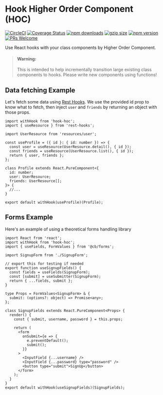 # Hook Higher Order Component (HOC)

[![CircleCI](https://circleci.com/gh/ntucker/hook-hoc.svg?style=shield)](https://circleci.com/gh/ntucker/hook-hoc)
[![Coverage Status](https://img.shields.io/coveralls/ntucker/hook-hoc.svg?style=flat-square)](https://coveralls.io/github/ntucker/hook-hoc?branch=master)
[![npm downloads](https://img.shields.io/npm/dm/hook-hoc.svg?style=flat-square)](https://www.npmjs.com/package/hook-hoc)
[![gzip size](https://img.badgesize.io/https://unpkg.com/hook-hoc?compression=gzip&style=flat-square)](https://unpkg.com/hook-hoc)
[![npm version](https://img.shields.io/npm/v/hook-hoc.svg?style=flat-square)](https://www.npmjs.com/package/hook-hoc)
[![PRs Welcome](https://img.shields.io/badge/PRs-welcome-brightgreen.svg?style=flat-square)](http://makeapullrequest.com)

Use React hooks with your class components by Higher Order Component.

> #### Warning:
>
> This is intended to help incrementally transition large existing class
> components to hooks. Please write new components using functions!

## Data fetching Example

Let's fetch some data using [Rest Hooks](https://resthooks.io). We use the provided id
prop to know what to fetch, then inject `user` and `friends` by returning an object
with those props.

```tsx
import withHook from 'hook-hoc';
import { useResource } from 'rest-hooks';

import UserResource from 'resources/user';

const useProfile = ({ id }: { id: number }) => {
  const user = useResource(UserResource.detail(), { id });
  const friends = useResource(UserResource.list(), { id });
  return { user, friends };
};

class Profile extends React.PureComponent<{
  id: number;
  user: UserResource;
  friends: UserResource[];
}> {
  //...
}

export default withHook(useProfile)(Profile);
```

## Forms Example

Here's an example of using a theoretical forms handling library

```tsx
import React from 'react';
import withHook from 'hook-hoc';
import { useFields, FormValues } from '@cb/forms';

import SignupForm from './SignupForm';

// export this for testing if needed
export function useSignupFields() {
  const fields = useFields(SignupForm);
  const [submit] = useSubmitter(SignupForm);
  return { ...fields, submit };
}

type Props = FormValues<SignupForm> & {
  submit: (options?: object) => Promise<any>;
};

class SignupFields extends React.PureComponent<Props> {
  render() {
    const { submit, username, password } = this.props;

    return (
      <form
        onSubmit={e => {
          e.preventDefault();
          submit();
        }}
      >
        <InputField {...username} />
        <InputField {...password} type="password" />
        <button type="submit">SignUp</button>
      </form>
    );
  }
}
export default withHook(useSignupFields)(SignupFields);
```
